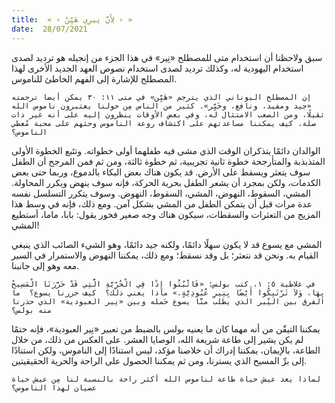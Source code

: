 ```yaml
---
title:  « ‹ لِأَنَّ نِيرِي هَيِّنٌ › »
date:  28/07/2021
---
```


سبق ولاحظنا أن استخدام متى للمصطلح «نِير» في هذا الجزء من إنجيله هو ترديد لصدى استخدام اليهودية له، وكذلك ترديد لصدى استخدام نصوص العهد الجديد الأخرى لهذا المصطلح للإشارة إلى الفهم الخاطئ للناموس.

`إن المصطلح اليوناني الذي يترجم «هَيِّن» في متى ١١: ٣٠ يمكن أيضا ترجمته «جيد ومفيد، ونافع، وخَيِّر». كثير من الناس مِن حولنا يعتبرون ناموس الله ثقيلًا، ومن الصعب الامتثال له، وفي بعض الأوقات ينظرون إليه على أنه غير ذات صلة. كيف يمكننا مساعدتهم على اكتشاف روعة الناموس وحثهم على محبة مُعطي الناموس؟`

الوالدان دائمًا يتذكران الوقت الذي مشى فيه طفلهما أولى خطواته. وتتَبع الخطوة الأولى المتذبذبة والمتأرجحة خطوة ثانية تجريبية، ثم خطوة ثالثة، ومن ثم فمن المرجح أن الطفل سوف يتعثر ويسقط على الأرض. قد يكون هناك بعض البكاء بالدموع، وربما حتى بعض الكدمات، ولكن بمجرد أن يشعر الطفل بحرية الحركة، فإنه سوف ينهض ويكرر المحاولة. المشي، السقوط، النهوض، المشي، السقوط، النهوض. وسوف يتكرر التسلسل نفسه عدة مرات قبل أن يتمكن الطفل من المشي بشكل آمن. ومع ذلك، فإنه في وسط هذا المزيج من التعثرات والسقطات، سيكون هناك وجه صغير فخور يقول: بابا، ماما، أستطيع المشي!

المشي مع يسوع قد لا يكون سهلًا دائمًا، ولكنه جيد دائمًا، وهو الشيء الصائب الذي ينبغي القيام به. ونحن قد نتعثر؛ بل وقد نسقط؛ ومع ذلك، يمكننا النهوض والاستمرار في السير معه وهو إلى جانبنا.

`في غلاطية ٥: ١، كتب بولس: «فَاثْبُتُوا إِذًا فِي الْحُرِّيَّةِ الَّتِي قَدْ حَرَّرَنَا الْمَسِيحُ بِهَا، وَلاَ تَرْتَبِكُوا أَيْضًا بِنِيرِ عُبُودِيَّةٍ.» ماذا يعني ذلك؟  كيف حررنا يسوع؟  ما الفرق بين النِّير الذي يطلب منَّا يسوع حَمله وبين «نِير العبودية» الذي حذرنا منه بولس؟`

يمكننا التيقّن من أنه مهما كان ما يعنيه بولس بالضبط من تعبير «نِير العبودية»، فإنه حتمًا لم يكن يشير إلى طاعة شريعة الله، الوصايا العشر. على العكس من ذلك، من خلال الطاعة، بالإيمان، يمكننا إدراك أن خلاصنا مؤكد، ليس استنادًا إلى الناموس، ولكن استنادًا إلى برِّ المسيح الذي يسترنا، ومن ثم يمكننا الحصول على الراحة والحرية الحقيقيتين.

`لماذا يعد عيش حياة طاعة لناموس الله أكثر راحة بالنسبة لنا مِن عيش حياة عصيان لهذا الناموس؟`